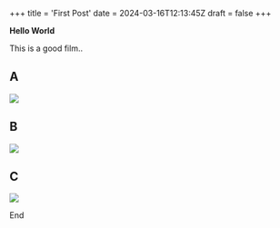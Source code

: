 +++
title = 'First Post'
date = 2024-03-16T12:13:45Z
draft = false
+++

**Hello World**

This is a good film..

**A**
---
![](/Quickstart-2/assets/images/county-lines_cover.jpeg)

**B**
---
![](/Quickstart-2/assets/images/county-lines_cover.jpeg)

**C**
---
![](images/county-lines_cover.jpeg)

End
